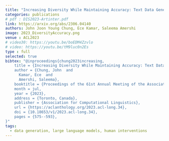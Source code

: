 ```yaml
---
title: "Increasing Diversity While Maintaining Accuracy: Text Data Generation with Large Language Models and Human Interventions"
categories: publications
# pdf : DIS2023-Artinter.pdf
link: https://arxiv.org/abs/2306.04140
authors: John Joon Young Chung, Ece Kamar, Saleema Amershi
image: 2023_DiversityAccuracy.png
venue : ACL2023
# video30: https://youtu.be/boEDM4Zzvlo
# video: https://youtu.be/tM9luc0n2Es
type : full
selected: true
bibtex: "@inproceedings{chung2023increasing,
    title = {Increasing Diversity While Maintaining Accuracy: Text Data Generation with Large Language Models and Human Interventions},
    author = {Chung, John  and
      Kamar, Ece  and
      Amershi, Saleema},
    booktitle = {Proceedings of the 61st Annual Meeting of the Association for Computational Linguistics (Volume 1: Long Papers)},
    month = jul,
    year = {2023},
    address = {Toronto, Canada},
    publisher = {Association for Computational Linguistics},
    url = {https://aclanthology.org/2023.acl-long.34},
    doi = {10.18653/v1/2023.acl-long.34},
    pages = {575--593},
}"
tags:
  - data generation, large language models, human interventions
---
```

